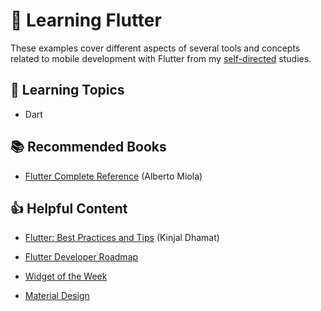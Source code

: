 # 📱 Learning Flutter

These examples cover different aspects of several tools and concepts related to mobile development with Flutter from my [self-directed](https://github.com/DanielBrito/self-learning) studies.

## :bookmark_tabs: Learning Topics

- Dart

## :books: Recommended Books

- [Flutter Complete Reference](./ebook_flutter_complete_reference.pdf) (Alberto Miola)

## 👍 Helpful Content

- [Flutter: Best Practices and Tips](https://medium.com/flutter-community/flutter-best-practices-and-tips-7c2782c9ebb5) (Kinjal Dhamat)

- [Flutter Developer Roadmap](https://github.com/Tarikul711/flutter-development-roadmap)

- [Widget of the Week](https://www.youtube.com/playlist?list=PLjxrf2q8roU23XGwz3Km7sQZFTdB996iG)

- [Material Design](https://material.io/design)
